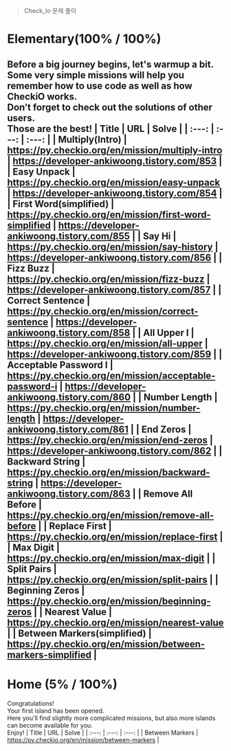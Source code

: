 > Check_Io 문제 풀이
# Elementary(100% / 100%)
Before a big journey begins, let's warmup a bit.<br>
Some very simple missions will help you remember how to use code as well as how CheckiO works.<br>
Don’t forget to check out the solutions of other users.<br>
Those are the best!
| Title | URL | Solve |
| :---: | :---: | :---: |
| Multiply(Intro) | https://py.checkio.org/en/mission/multiply-intro | https://developer-ankiwoong.tistory.com/853 |
| Easy Unpack | https://py.checkio.org/en/mission/easy-unpack | https://developer-ankiwoong.tistory.com/854 |
| First Word(simplified) | https://py.checkio.org/en/mission/first-word-simplified | https://developer-ankiwoong.tistory.com/855 |
| Say Hi | https://py.checkio.org/en/mission/say-history | https://developer-ankiwoong.tistory.com/856 |
| Fizz Buzz | https://py.checkio.org/en/mission/fizz-buzz | https://developer-ankiwoong.tistory.com/857 |
| Correct Sentence | https://py.checkio.org/en/mission/correct-sentence | https://developer-ankiwoong.tistory.com/858 |
| All Upper I | https://py.checkio.org/en/mission/all-upper | https://developer-ankiwoong.tistory.com/859 |
| Acceptable Password I | https://py.checkio.org/en/mission/acceptable-password-i | https://developer-ankiwoong.tistory.com/860 |
| Number Length | https://py.checkio.org/en/mission/number-length | https://developer-ankiwoong.tistory.com/861 |
| End Zeros | https://py.checkio.org/en/mission/end-zeros | https://developer-ankiwoong.tistory.com/862 |
| Backward String | https://py.checkio.org/en/mission/backward-string | https://developer-ankiwoong.tistory.com/863 |
| Remove All Before | https://py.checkio.org/en/mission/remove-all-before |
| Replace First | https://py.checkio.org/en/mission/replace-first |
| Max Digit | https://py.checkio.org/en/mission/max-digit |
| Split Pairs | https://py.checkio.org/en/mission/split-pairs |
| Beginning Zeros | https://py.checkio.org/en/mission/beginning-zeros |
| Nearest Value | https://py.checkio.org/en/mission/nearest-value |
| Between Markers(simplified) | https://py.checkio.org/en/mission/between-markers-simplified |
---
# Home (5% / 100%)
Congratulations!<br>
Your first island has been opened.<br>
Here you'll find slightly more complicated missions, but also more islands can become available for you.<br>
Enjoy!
| Title | URL | Solve |
| :---: | :---: | :---: |
| Between Markers | https://py.checkio.org/en/mission/between-markers |
